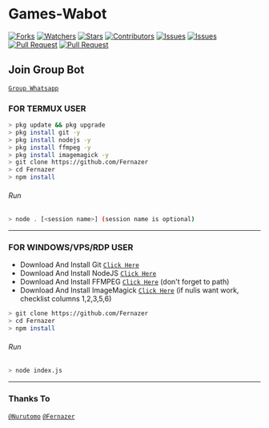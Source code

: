 # Games-Wabot
<a href="https://github.com/Fernazer/games-wabot/network/members"><img title="Forks" src="https://img.shields.io/github/forks/Fernazer/games-wabot?label=Forks&color=blue&style=flat-square"></a>
<a href="https://github.com/Fernazer/games-wabot/watchers"><img title="Watchers" src="https://img.shields.io/github/watchers/Fernazer/games-wabot?label=Watchers&color=green&style=flat-square"></a>
<a href="https://github.com/Fernazer/games-wabot/stargazers"><img title="Stars" src="https://img.shields.io/github/stars/Fernazer/games-wabot?label=Stars&color=yellow&style=flat-square"></a>
<a href="https://github.com/Fernazer/games-wabot/graphs/contributors"><img title="Contributors" src="https://img.shields.io/github/contributors/Fernazer/games-wabot?label=Contributors&color=blue&style=flat-square"></a>
<a href="https://github.com/Fernazer/games-wabot/issues"><img title="Issues" src="https://img.shields.io/github/issues/Fernazer/games-wabot?label=Issues&color=success&style=flat-square"></a>
<a href="https://github.com/Fernazer/games-wabot/issues?q=is%3Aissue+is%3Aclosed"><img title="Issues" src="https://img.shields.io/github/issues-closed/Fernazer/games-wabot?label=Issues&color=red&style=flat-square"></a>
<a href="https://github.com/Fernazer/games-wabot/pulls"><img title="Pull Request" src="https://img.shields.io/github/issues-pr/Fernazer/games-wabot?label=PullRequest&color=success&style=flat-square"></a>
<a href="https://github.com/Fernazer/games-wabot/pulls?q=is%3Apr+is%3Aclosed"><img title="Pull Request" src="https://img.shields.io/github/issues-pr-closed/Fernazer/games-wabot?label=PullRequest&color=red&style=flat-square"></a>

## Join Group Bot
[`Group Whatsapp`](https://chat.whatsapp.com/Lb4Emjih98rBiCZiZoS2eM)
### FOR TERMUX USER
```bash
> pkg update && pkg upgrade
> pkg install git -y
> pkg install nodejs -y
> pkg install ffmpeg -y
> pkg install imagemagick -y
> git clone https://github.com/Fernazer
> cd Fernazer
> npm install
```
###### Run
```bash
> node . [<session name>] (session name is optional)
```

---------

### FOR WINDOWS/VPS/RDP USER
* Download And Install Git [`Click Here`](https://git-scm.com/downloads) <br>
* Download And Install NodeJS [`Click Here`](https://nodejs.org/en/download) <br>
* Download And Install FFMPEG [`Click Here`](https://ffmpeg.org/download.html) (don't forget to path) 
* Download And Install ImageMagick [`Click Here`](https://imagemagick.org/script/download.php) (if nulis want work,  checklist columns 1,2,3,5,6) 
```bash
> git clone https://github.com/Fernazer
> cd Fernazer
> npm install
```
###### Run
```bash
> node index.js
```
--------------

### Thanks To 
[`@Nurutomo`](https://github.com/Nurutomo)
[`@Fernazer`](https://github.com/Fernazer)
